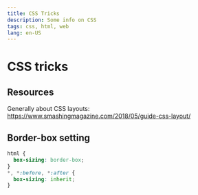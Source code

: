 ```yaml
---
title: CSS Tricks
description: Some info on CSS
tags: css, html, web
lang: en-US
---
```


# CSS tricks

## Resources

Generally about CSS layouts: https://www.smashingmagazine.com/2018/05/guide-css-layout/

## Border-box setting

```css
html {
  box-sizing: border-box;
}
*, *:before, *:after {
  box-sizing: inherit;
}
```
